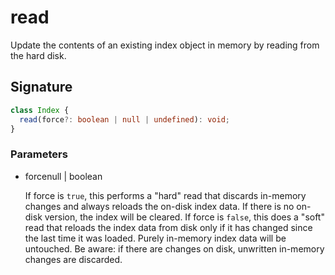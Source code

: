 # read

Update the contents of an existing index object in memory by reading
from the hard disk.

## Signature

```ts
class Index {
  read(force?: boolean | null | undefined): void;
}
```

### Parameters

<ul class="param-ul">
  <li class="param-li param-li-root">
    <span class="param-name">force</span><span class="param-type">null | boolean</span>
    <br>
    <p class="param-description">If force is <code>true</code>, this performs a &quot;hard&quot; read that discards in-memory changes and always reloads the on-disk index data. If there is no on-disk version, the index will be cleared.  If force is <code>false</code>, this does a &quot;soft&quot; read that reloads the index data from disk only if it has changed since the last time it was loaded. Purely in-memory index data will be untouched. Be aware: if there are changes on disk, unwritten in-memory changes are discarded.</p>
  </li>
</ul>
